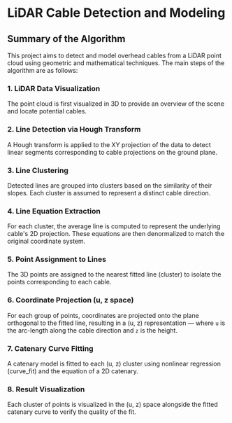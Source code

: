 # LiDAR Cable Detection and Modeling

## Summary of the Algorithm

This project aims to detect and model overhead cables from a LiDAR point cloud using geometric and mathematical techniques. The main steps of the algorithm are as follows:

### 1. LiDAR Data Visualization  
The point cloud is first visualized in 3D to provide an overview of the scene and locate potential cables.

### 2. Line Detection via Hough Transform  
A Hough transform is applied to the XY projection of the data to detect linear segments corresponding to cable projections on the ground plane.

### 3. Line Clustering  
Detected lines are grouped into clusters based on the similarity of their slopes. Each cluster is assumed to represent a distinct cable direction.

### 4. Line Equation Extraction  
For each cluster, the average line is computed to represent the underlying cable's 2D projection. These equations are then denormalized to match the original coordinate system.

### 5. Point Assignment to Lines  
The 3D points are assigned to the nearest fitted line (cluster) to isolate the points corresponding to each cable.

### 6. Coordinate Projection (u, z space)  
For each group of points, coordinates are projected onto the plane orthogonal to the fitted line, resulting in a (u, z) representation — where `u` is the arc-length along the cable direction and `z` is the height.

### 7. Catenary Curve Fitting  
A catenary model is fitted to each (u, z) cluster using nonlinear regression (curve_fit) and the equation of a 2D catenary.

### 8. Result Visualization  
Each cluster of points is visualized in the (u, z) space alongside the fitted catenary curve to verify the quality of the fit.


